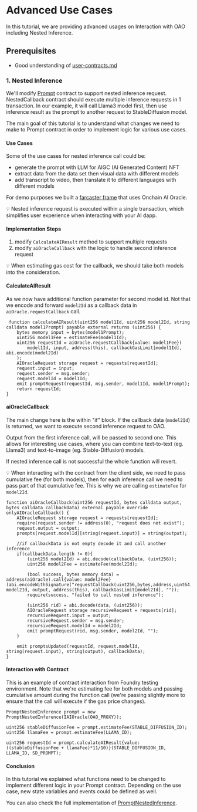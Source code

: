 # Advanced Use Cases

In this tutorial, we are providing advanced usages on Interaction with OAO including Nested Inference.

## Prerequisites

* Good understanding of [user-contracts.md](../user-contracts.md "mention")

### 1. Nested Inference

We'll modify [Prompt](https://github.com/ora-io/Interaction\_With\_OAO\_Template/blob/main/src/Prompt.sol) contract to support nested inference request. NestedCallback contract should execute multiple inference requests in 1 transaction. In our example, it will call Llama3 model first, then use inference result as the prompt to another request to StableDiffusion model.

The main goal of this tutorial is to understand what changes we need to make to Prompt contract in order to implement logic for various use cases.

#### Use Cases

Some of the use cases for nested inference call could be:

* generate the prompt with LLM for AIGC (AI Generated Content) NFT
* extract data from the data set then visual data with different models
* add transcript to video, then translate it to different languages with different models

For demo purposes we built a [farcaster frame](example-fortune-teller.md) that uses Onchain AI Oracle.

💡 Nested inference request is executed within a single transaction, which simplifies user experience when interacting with your AI dapp.

#### Implementation Steps

1. modify `CalculateAIResult` method to support multiple requests
2. modify `aiOracleCallback` with the logic to handle second inference request

💡 When estimating gas cost for the callback, we should take both models into the consideration.

#### CalculateAIResult

As we now have additional function parameter for second model id. Not that we encode and forward `model2Id` as a callback data in `aiOracle.requestCallback` call.

```solidity
 function calculateAIResult(uint256 model1Id, uint256 model2Id, string calldata model1Prompt) payable external returns (uint256) {
    bytes memory input = bytes(model1Prompt);
    uint256 model1Fee = estimateFee(model1Id);
    uint256 requestId = aiOracle.requestCallback{value: model1Fee}(
        model1Id, input, address(this), callbackGasLimit[model1Id], abi.encode(model2Id)
    );
    AIOracleRequest storage request = requests[requestId];
    request.input = input;
    request.sender = msg.sender;
    request.modelId = model1Id;
    emit promptRequest(requestId, msg.sender, model1Id, model1Prompt);
    return requestId;
}
```

#### aiOracleCallback

The main change here is the within "if" block. If the callback data (`model2Id`) is returned, we want to execute second inference request to OAO.&#x20;

Output from the first inference call, will be passed to second one. This allows for interesting use cases, where you can combine text-to-text (eg. Llama3) and text-to-image (eg. Stable-Diffusion) models.&#x20;

If nested inference call is not successful the whole function will revert.

💡 When interacting with the contract from the client side, we need to pass cumulative fee (for both models), then for each inference call we need to pass part of that cumulative fee. This is why we are calling `estimateFee` for `model2Id`.

```solidity
function aiOracleCallback(uint256 requestId, bytes calldata output, bytes calldata callbackData) external payable override onlyAIOracleCallback() {
    AIOracleRequest storage request = requests[requestId];
    require(request.sender != address(0), "request does not exist");
    request.output = output;
    prompts[request.modelId][string(request.input)] = string(output);

    //if callbackData is not empty decode it and call another inference
    if(callbackData.length != 0){
        (uint256 model2Id) = abi.decode(callbackData, (uint256));
        uint256 model2Fee = estimateFee(model2Id);

        (bool success, bytes memory data) = address(aiOracle).call{value: model2Fee}(abi.encodeWithSignature("requestCallback(uint256,bytes,address,uint64,bytes)", model2Id, output, address(this), callbackGasLimit[model2Id], ""));
        require(success, "failed to call nested inference");

        (uint256 rid) = abi.decode(data, (uint256));
        AIOracleRequest storage recursiveRequest = requests[rid];
        recursiveRequest.input = output;
        recursiveRequest.sender = msg.sender;
        recursiveRequest.modelId = model2Id;
        emit promptRequest(rid, msg.sender, model2Id, "");
    }

    emit promptsUpdated(requestId, request.modelId, string(request.input), string(output), callbackData);
}
```

#### Interaction with Contract

This is an example of contract interaction from Foundry testing environment. Note that we're estimating fee for both models and passing cumulative amount during the function call (we're passing slightly more to ensure that the call will execute if the gas price changes).&#x20;

```solidity
PromptNestedInference prompt = new PromptNestedInference(IAIOracle(OAO_PROXY));

uint256 stableDiffusionFee = prompt.estimateFee(STABLE_DIFFUSION_ID);
uint256 llamaFee = prompt.estimateFee(LLAMA_ID);

uint256 requestId = prompt.calculateAIResult{value: ((stableDiffusionFee + llamaFee)*11/10)}(STABLE_DIFFUSION_ID, LLAMA_ID, SD_PROMPT);
```

#### Conclusion

In this tutorial we explained what functions need to be changed to implement different logic in your Prompt contract. Depending on the use case, new state variables and events could be defined as well.

You can also check the full implementation of [PromptNestedInference](https://github.com/ora-io/Interaction\_With\_OAO\_Template/blob/main/src/PromptNestedInference.sol).
